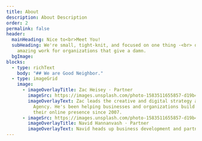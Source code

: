 ```yaml
---
title: About
description: About Description
order: 2
permalink: false
header:
  mainHeading: Nice to<br>Meet You!
  subHeading: We're small, tight-knit, and focused on one thing -<br> doing
    amazing work for organizations that give a damn.
  bgImage:
blocks:
  - type: richText
    body: "## We are Good Neighbor."
  - type: imageGrid
    image:
      - imageOverlayTitle: Zac Heisey · Partner
        imageSrc: https://images.unsplash.com/photo-1583511655857-d19b40a7a54e?ixid=MXwxMjA3fDB8MHxzZWFyY2h8MXx8ZG9nfGVufDB8fDB8&ixlib=rb-1.2.1&auto=format&fit=crop&w=400&q=60
        imageOverlayText: Zac leads the creative and digital strategy at Good Neighbor
          Agency. He's been helping businesses and organizations build and grow
          their online presence since 2007.
      - imageSrc: https://images.unsplash.com/photo-1583511655857-d19b40a7a54e?ixid=MXwxMjA3fDB8MHxzZWFyY2h8MXx8ZG9nfGVufDB8fDB8&ixlib=rb-1.2.1&auto=format&fit=crop&w=400&q=60
        imageOverlayTitle: Navid Hannanvash · Partner
        imageOverlayText: Navid heads up business development and partnerships at Good Neighbor Agency. A Doctor of Physical Therapy by trade, Navid has made a career out of impacting people's lives for the better.
---
```

